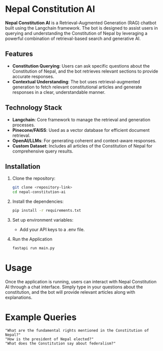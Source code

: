 # Nepal Constitution AI 

**Nepal Constitution AI** is a Retrieval-Augmented Generation (RAG) chatbot built using the Langchain framework. The bot is designed to assist users in querying and understanding the Constitution of Nepal by leveraging a powerful combination of retrieval-based search and generative AI.

## Features

- **Constitution Querying**: Users can ask specific questions about the Constitution of Nepal, and the bot retrieves relevant sections to provide accurate responses.
- **Contextual Understanding**: The bot uses retrieval-augmented generation to fetch relevant constitutional articles and generate responses in a clear, understandable manner.

## Technology Stack

- **Langchain**: Core framework to manage the retrieval and generation processes.
- **Pinecone/FAISS**: Used as a vector database for efficient document retrieval.
- **OpenAI/LLMs**: For generating coherent and context-aware responses.
- **Custom Dataset**: Includes all articles of the Constitution of Nepal for comprehensive query results.

## Installation

1. Clone the repository:
   ```bash
   git clone <repository-link>
   cd nepal-constitution-ai
   ```

2. Install the dependencies:
    ```bash
    pip install -r requirements.txt
    ```
3. Set up environment variables:

    - Add your API keys to a .env file.

4. Run the Application
    ```bash
    fastapi run main.py
    ```
# Usage

Once the application is running, users can interact with Nepal Constitution AI through a chat interface. Simply type in your questions about the constitution, and the bot will provide relevant articles along with explanations.

# Example Queries
    "What are the fundamental rights mentioned in the Constitution of Nepal?"
    "How is the president of Nepal elected?"
    "What does the Constitution say about federalism?"
